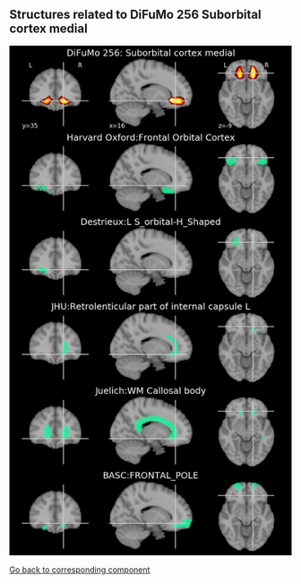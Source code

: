 


## Structures related to DiFuMo 256 Suborbital cortex medial

![131](131.jpg "Structures related to DiFuMo 256 Suborbital cortex medial")

[Go back to corresponding component](https://parietal-inria.github.io/DiFuMo/256/html/131.html)